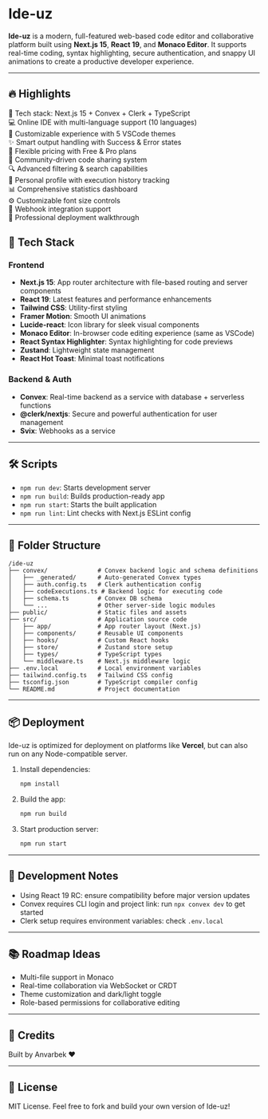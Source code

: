 # Ide-uz

**Ide-uz** is a modern, full-featured web-based code editor and collaborative platform built using **Next.js 15**, **React 19**, and **Monaco Editor**. It supports real-time coding, syntax highlighting, secure authentication, and snappy UI animations to create a productive developer experience.

---

## 🔥 Highlights

🚀 Tech stack: Next.js 15 + Convex + Clerk + TypeScript  
💻 Online IDE with multi-language support (10 languages)  
🎨 Customizable experience with 5 VSCode themes  
✨ Smart output handling with Success & Error states  
💎 Flexible pricing with Free & Pro plans  
🤝 Community-driven code sharing system  
🔍 Advanced filtering & search capabilities  
👤 Personal profile with execution history tracking  
📊 Comprehensive statistics dashboard  
⚙️ Customizable font size controls  
🔗 Webhook integration support  
🌟 Professional deployment walkthrough

## 🚀 Tech Stack

### Frontend

- **Next.js 15**: App router architecture with file-based routing and server components
- **React 19**: Latest features and performance enhancements
- **Tailwind CSS**: Utility-first styling
- **Framer Motion**: Smooth UI animations
- **Lucide-react**: Icon library for sleek visual components
- **Monaco Editor**: In-browser code editing experience (same as VSCode)
- **React Syntax Highlighter**: Syntax highlighting for code previews
- **Zustand**: Lightweight state management
- **React Hot Toast**: Minimal toast notifications

### Backend & Auth

- **Convex**: Real-time backend as a service with database + serverless functions
- **@clerk/nextjs**: Secure and powerful authentication for user management
- **Svix**: Webhooks as a service

---

## 🛠 Scripts

- `npm run dev`: Starts development server
- `npm run build`: Builds production-ready app
- `npm run start`: Starts the built application
- `npm run lint`: Lint checks with Next.js ESLint config

---

## 🧱 Folder Structure

```
/ide-uz
├── convex/              # Convex backend logic and schema definitions
│   ├── _generated/      # Auto-generated Convex types
│   ├── auth.config.ts   # Clerk authentication config
│   ├── codeExecutions.ts # Backend logic for executing code
│   ├── schema.ts        # Convex DB schema
│   └── ...              # Other server-side logic modules
├── public/              # Static files and assets
├── src/                 # Application source code
│   ├── app/             # App router layout (Next.js)
│   ├── components/      # Reusable UI components
│   ├── hooks/           # Custom React hooks
│   ├── store/           # Zustand store setup
│   ├── types/           # TypeScript types
│   └── middleware.ts    # Next.js middleware logic
├── .env.local           # Local environment variables
├── tailwind.config.ts   # Tailwind CSS config
├── tsconfig.json        # TypeScript compiler config
└── README.md            # Project documentation
```

---

## 📦 Deployment

Ide-uz is optimized for deployment on platforms like **Vercel**, but can also run on any Node-compatible server.

1. Install dependencies:
   ```bash
   npm install
   ```
2. Build the app:
   ```bash
   npm run build
   ```
3. Start production server:
   ```bash
   npm run start
   ```

---

## 🧪 Development Notes

- Using React 19 RC: ensure compatibility before major version updates
- Convex requires CLI login and project link: run `npx convex dev` to get started
- Clerk setup requires environment variables: check `.env.local`

---

## 📚 Roadmap Ideas

- Multi-file support in Monaco
- Real-time collaboration via WebSocket or CRDT
- Theme customization and dark/light toggle
- Role-based permissions for collaborative editing

---

## 🧠 Credits

Built by Anvarbek ❤️

---

## 📃 License

MIT License. Feel free to fork and build your own version of Ide-uz!
